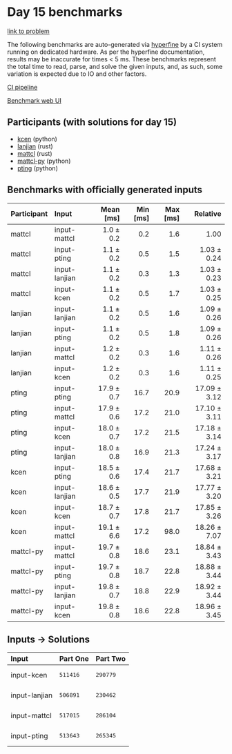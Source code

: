 # Day 15 benchmarks

[link to problem](https://adventofcode.com/2023/day/15)

The following benchmarks are auto-generated via
[hyperfine](https://github.com/sharkdp/hyperfine) by a CI system running on
dedicated hardware. As per the hyperfine documentation, results may be
inaccurate for times < 5 ms. These benchmarks represent the total time to read,
parse, and solve the given inputs, and, as such, some variation is expected due
to IO and other factors.

[CI pipeline](http://ci.papercode.net:8080/teams/main/pipelines/aoc2023)

[Benchmark web UI](https://aoc.ancalagon.black)


## Participants (with solutions for day 15)

- [kcen](https://github.com/kcen/aoc2023) (python)
- [lanjian](https://github.com/lanjian/aoc-2023) (rust)
- [mattcl](https://github.com/mattcl/aoc2023) (rust)
- [mattcl-py](https://github.com/mattcl/aoc2023-py) (python)
- [pting](https://github.com/pting/aoc2023) (python)


## Benchmarks with officially generated inputs

| Participant | Input | Mean [ms] | Min [ms] | Max [ms] | Relative |
|:---|:---|---:|---:|---:|---:|
| mattcl | input-mattcl | 1.0 ± 0.2 | 0.2 | 1.6 | 1.00 |
| mattcl | input-pting | 1.1 ± 0.2 | 0.5 | 1.5 | 1.03 ± 0.24 |
| mattcl | input-lanjian | 1.1 ± 0.2 | 0.3 | 1.3 | 1.03 ± 0.23 |
| mattcl | input-kcen | 1.1 ± 0.2 | 0.5 | 1.7 | 1.03 ± 0.25 |
| lanjian | input-lanjian | 1.1 ± 0.2 | 0.5 | 1.6 | 1.09 ± 0.26 |
| lanjian | input-pting | 1.1 ± 0.2 | 0.5 | 1.8 | 1.09 ± 0.26 |
| lanjian | input-mattcl | 1.2 ± 0.2 | 0.3 | 1.6 | 1.11 ± 0.26 |
| lanjian | input-kcen | 1.2 ± 0.2 | 0.3 | 1.6 | 1.11 ± 0.25 |
| pting | input-pting | 17.9 ± 0.7 | 16.7 | 20.9 | 17.09 ± 3.12 |
| pting | input-mattcl | 17.9 ± 0.6 | 17.2 | 21.0 | 17.10 ± 3.11 |
| pting | input-kcen | 18.0 ± 0.7 | 17.2 | 21.5 | 17.18 ± 3.14 |
| pting | input-lanjian | 18.0 ± 0.8 | 16.9 | 21.3 | 17.24 ± 3.17 |
| kcen | input-pting | 18.5 ± 0.6 | 17.4 | 21.7 | 17.68 ± 3.21 |
| kcen | input-lanjian | 18.6 ± 0.5 | 17.7 | 21.9 | 17.77 ± 3.20 |
| kcen | input-kcen | 18.7 ± 0.7 | 17.8 | 21.7 | 17.85 ± 3.26 |
| kcen | input-mattcl | 19.1 ± 6.6 | 17.2 | 98.0 | 18.26 ± 7.07 |
| mattcl-py | input-mattcl | 19.7 ± 0.8 | 18.6 | 23.1 | 18.84 ± 3.43 |
| mattcl-py | input-pting | 19.7 ± 0.8 | 18.7 | 22.8 | 18.88 ± 3.44 |
| mattcl-py | input-lanjian | 19.8 ± 0.7 | 18.8 | 22.9 | 18.92 ± 3.44 |
| mattcl-py | input-kcen | 19.8 ± 0.8 | 18.6 | 22.8 | 18.96 ± 3.45 |


## Inputs -> Solutions

| Input | Part One | Part Two |
|:---|:---|:---|
|input-kcen|<pre>511416</pre>|<pre>290779</pre>|
|input-lanjian|<pre>506891</pre>|<pre>230462</pre>|
|input-mattcl|<pre>517015</pre>|<pre>286104</pre>|
|input-pting|<pre>513643</pre>|<pre>265345</pre>|